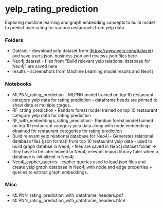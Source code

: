 # yelp_rating_prediction
 Exploring machine learning and graph embedding concepts to build model to predict user rating for various restaurants from yelp data
 
### Folders
- Dataset - download yelp dataset from (https://www.yelp.com/dataset) and save users.json, business.json and reviews.json files here
- Neo4j dataset - files from "Build relevant yelp relational database for Neo4j" are saved here
- results - screenshots from Machine Learning model results and Neo4j

 ### Notebooks
 - MLPNN_rating_prediction - MLPNN model trained on top 10 restaurant category yelp data for rating prediction - dataframe heads are printed to show data at multiple stages.
 - RF_rating_prediction -  Random forest model trained on top 10 restaurant category yelp data for rating prediction
 - RF_with_embeddings_rating_prediction -  Random forest model trained on top 10 restaurant category yelp data along with node embeddings obtained for restaurant categories for rating prediction
 - Build relevant yelp relational database for Neo4j -  Generates relational database files (json format) from top 10 restaurant yelp data - used to build graph databse in Neo4j - files are saved in Neo4j dataset folder -> they have to be later moved to Neo4j relevant import library foler when a database is initialized in Neo4j
 - Neo4j_cypher_queries - cypher queries used to load json files and create yelp graph database in Neo4j with node and edge properties + queries to extract graph embeddings.

### Misc
- MLPNN_rating_prediction_with_dataframe_headers.pdf 
- MLPNN_rating_prediction_with_dataframe_headers.html
